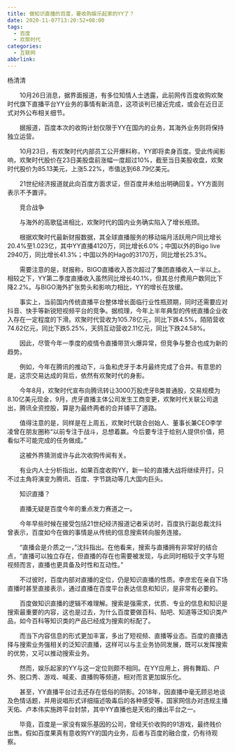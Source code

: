 ```yaml
---
title: 做知识直播的百度，要收购娱乐起家的YY了？
date: 2020-11-07T13:20:52+08:00
tags:
  - 百度
  - 欢聚时代
categories:
  - 互联网
abbrlink:
---
```


杨清清

　　10月26日消息，据界面报道，有多位知情人士透露，此前网传百度收购欢聚时代旗下直播平台YY业务的事情有新消息，这项谈判已接近完成，或会在近日正式对外公布相关细节。

　　据报道，百度本次的收购计划仅限于YY在国内的业务，其海外业务则将保持独立运营。

　　10月23日，有欢聚时代内部员工公开爆料称，YY即将卖身百度。受此传闻影响，欢聚时代股价在23日美股盘前涨幅一度超过10%，截至当日美股收盘，欢聚时代股价为85.13美元，上涨5.22%，市值达到68.79亿美元。

　　21世纪经济报道就此向百度方面求证，但百度并未给出明确回复。YY方面则表示不予置评。

　　竞合战争

　　与海外的高歌猛进相比，欢聚时代的国内业务确实陷入了增长瓶颈。

　　根据欢聚时代最新财报数据，其全球直播服务的移动端月活跃用户同比增长20.4%至1.023亿，其中YY直播4120万，同比增长6.0%；中国以外的Bigo live 2940万，同比增长41.3%；中国以外的Hago的3170万，同比增长25.3%。

　　需要注意的是，财报称，BIGO直播收入首次超过了集团直播收入一半以上。相较之下，YY第二季度直播收入虽然同比增长40.1%，但其总付费用户数同比下降2.2%。与BIGO海外扩张势头和影响力相比，YY的增长在放缓。

　　事实上，当前国内传统直播平台整体增长面临行业性瓶颈期，同时还需要应对抖音、快手等新锐短视频平台的竞争。据梳理，今年上半年典型的传统直播企业收入存在一定程度的下滑。欢聚时代营收为105.78亿元，同比下跌4.5%，陌陌营收74.62亿元，同比下跌5.25%，天鸽互动营收2.11亿元，同比下跌24.58%。

　　因此，尽管今年一季度的疫情令直播带货火爆异常，但竞争与整合也成为新的趋势。

　　例如，今年在腾讯的推动下，斗鱼和虎牙于本月最终完成了合并。有意思的是，这宗交易达成的背后，依然有欢聚时代的身影。

　　今年8月，欢聚时代宣布向腾讯转让3000万股虎牙B类普通股，交易规模为8.10亿美元现金，9月，虎牙直播主体公司发生工商变更，欢聚时代关联公司退出，腾讯全资控股，算是为最终两者的合并铺平了道路。

　　值得注意的是，同样是在上周五，欢聚时代联合创始人、董事长兼CEO李学凌曾在朋友圈称“以前专注于战斗，总想着赢。今后要专注于给别人提供价值，把看似不可能完成的任务做成。”

　　这被外界猜测或许与此次收购传闻有关。

　　有业内人士分析指出，如果百度收购YY，新一轮的直播大战将继续开打，只不过主角将演变为腾讯、百度、字节跳动等几大国内巨头。

　　知识直播？

　　直播无疑是百度今年的重点发力赛道之一。

　　今年早些时候在接受包括21世纪经济报道记者采访时，百度执行副总裁沈抖曾表示，百度如今在做的事情是从传统的信息搜索转向服务连接。

　　“直播会是介质之一，”沈抖指出。在他看来，搜索与直播拥有非常好的结合点，“直播可以独立存在，但直播的存在也需要被发现，与此同时相较于文字与短视频而言，直播也更具备及时性和互动性。”

　　不过彼时，百度内部对直播的定位，仍是知识直播的性质。李彦宏在亲自下场直播时甚至直接表示，通过直播在百度平台表达信息和知识，是非常有必要的。

　　百度做知识直播的逻辑不难理解。搜索是强需求，优质、专业的信息和知识是搜索最重要的内容，这也是过去，为什么百度要做百科、贴吧、知道等泛知识类产品，如今百科等知识类的产品已经成为搜索的标配了。

　　而当下内容信息的形式更加丰富，多出了短视频、直播等业态。百度的直播选择与搜索业务强相关的泛知识直播，这样可以与主业务协同发展，既可以发挥搜索的优势，又可以推动搜索业务。

　　然而，娱乐起家的YY与这一定位则颇不相同。在YY应用上，拥有舞蹈、户外、脱口秀、游戏、喊麦、直播购等频道，相对而言更加娱乐化。

　　甚至，YY直播平台过去还存在低俗的阴影。2018年，因直播中毫无顾忌地谈及色情话题，并用说唱形式详细描述吸毒后的各种感受等，国家网信办对违规主播天佑、卢本伟实施跨平台封禁，其中YY直播也是天佑的播出平台之一。

　　毕竟，百度是一家没有娱乐基因的公司，曾经天价收购的91游戏，最终贱价出售。假如百度果真有意收购YY的国内业务，后者与百度的融合度，仍有待观察。